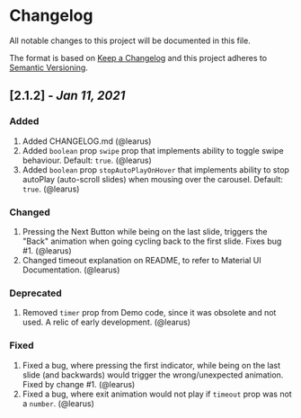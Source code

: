 # Changelog
All notable changes to this project will be documented in this file.

The format is based on [Keep a Changelog][Keep a Changelog] and this project adheres to [Semantic Versioning][Semantic Versioning].

## [2.1.2] - *Jan 11, 2021*

### Added

1. Added CHANGELOG.md (@learus)
2. Added `boolean` prop `swipe` prop that implements ability to toggle swipe behaviour. Default: `true`. (@learus)
3. Added `boolean` prop `stopAutoPlayOnHover` that implements ability to stop autoPlay (auto-scroll slides) when mousing over the carousel. Default: `true`. (@learus)

### Changed

1. Pressing the Next Button while being on the last slide, triggers the "Back" animation when going cycling back to the first slide. Fixes bug #1. (@learus)
2. Changed timeout explanation on README, to refer to Material UI Documentation. (@learus)

### Deprecated

1. Removed `timer` prop from Demo code, since it was obsolete and not used. A relic of early development. (@learus)

### Fixed

1. Fixed a bug, where pressing the first indicator, while being on the last slide (and backwards) would trigger the wrong/unexpected animation. Fixed by change #1. (@learus)
2. Fixed a bug, where exit animation would not play if `timeout` prop was not a `number`. (@learus)



<!-- Links -->
[Keep a Changelog]: https://keepachangelog.com/
[Semantic Versioning]: https://semver.org/

<!-- Versions -->
[0.0.2]: https://github.com/Author/Repository/compare/v0.0.1..v0.0.2
[0.0.1]: https://github.com/Author/Repository/releases/v0.0.1